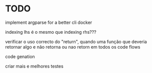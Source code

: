 # TODO

implement argparse for a better cli
docker

indexing lhs é o mesmo que indexing rhs???

verificar o uso correcto do "return", quando uma função que deveria retornar algo e não retorna ou nao retorn em todos os code flows

code genation

criar mais e melhores testes
